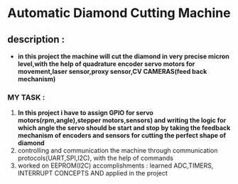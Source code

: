 # Automatic Diamond Cutting Machine

## description : 
   - **in this project the machine will cut the diamond
       in very precise micron level,with the help of quadrature
       encoder servo motors for movement,laser sensor,proxy
       sensor,CV CAMERAS(feed back mechanism)**

### MY TASK :
 1) **In this project i have to assign GPIO for servo
motors(rpm,angle),stepper motors,sensors) and writing the
logic for which angle the servo should be start and stop by
taking the feedback mechanism of encoders and sensors for
cutting the perfect shape of diamond**
2) controlling and
communication the machine through communication
protocols(UART,SPI,I2C), with the help of commands
3) worked on EEPROM(I2C)
accomplishments : learned ADC,TIMERS, INTERRUPT
CONCEPTS AND applied in the project
